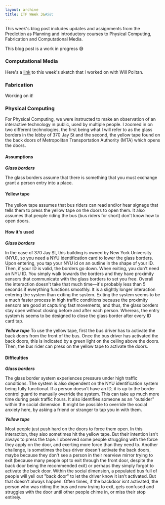 ```yaml
---
layout: archive
title: ITP Week 3&#58;
---
```


This week's blog post includes updates and assignments from the Prediction as Planning and introductory courses to Physical Computing, Fabrication and Computational Media.

This blog post is a work in progress 😅 

### Computational Media
Here's a [link](https://editor.p5js.org/wpolitan/sketches/pQPpAOTp0) to this week's sketch that I worked on with Will Politan.

### Fabrication
Working on it!

### Physical Computing
For Physical Computing, we were instructed to make an observation of an interactive technology in public, used by multiple people.
I zoomed in on two different technologies, the first being what I will refer to as the glass borders in the lobby of 370 Jay St and the second, the yellow tape found on the back doors of Metropolitan Transportation Authority (MTA) which opens the doors.

#### Assumptions
***Glass borders***

The glass borders assume that there is something that you must exchange grant a person entry into a place. 

#### Yellow tape
The yellow tape assumes that bus riders can read and/or hear signage that tells them to press the yellow tape on the doors to open them. It also assumes that people riding the bus (bus riders for short) don't know how to open doors.

#### How it's used
***Glass borders***

In the case of 370 Jay St, this building is owned by New York University (NYU), so you need a NYU identification card to lower the glass borders. 
Upon entering, you tap your NYU id on an outline in the shape of your ID. Then, if your ID is valid, the borders go down.
When exiting, you don't need an NYU ID. You simply walk towards the borders and they have proximity sensors that communicate with the glass borders to set you free.
Overall the interaction doesn't take that much time—it's probably less than 5 seconds if everything functions smoothly. It is a slightly longer interaction entering the system than exiting the system. Exiting the system seems to be a much faster process in high traffic conditions because the proximity sensors are good at capturing fast movements, and thus, the glass borders stay open without closing before and after each person. Whereas, the entry system is seems to be designed to close the glass border after every ID card tap.

***Yellow tape***
To use the yellow tape, first the bus driver has to activate the back doors from the front of the bus. Once the bus driver has activated the back doors, this is indicated by a green light on the ceiling above the doors. Then, the bus rider can press on the yellow tape to activate the doors.

#### Difficulties
***Glass borders***

The glass border system experiences pressure under high traffic conditions. 
The system is also dependent on the NYU identification system being fully functional. 
If a person doesn't have an ID, it is up to the border control guard to manually override the system. This can take up much more time during peak traffic hours. It also identifies someone as an "outsider" within the social dimension. It might be possible to override the social anxiety here, by asking a friend or stranger to tap you in with them.

***Yellow tape***

Most people just push hard on the doors to force them open. In this interaction, they also sometimes hit the yellow tape. But their intention isn't always to press the tape. I observed some people struggling with the force they apply on the door, and exerting more force than they need to. Another challenge, is sometimes the bus driver doesn't activate the back doors, maybe because they don't see a person in their rearview mirror trying to exit (because many people opt to exit through the front door, despite the back door being the recommended exit) or perhaps they simply forgot to activate the back door. Within the social dimension, a populated bus full of people will yell out "back door" to let the driver know it isn't activated. But that doesn't always happen. Often times, if the backdoor isnt activated, the person who was riding the bus and now trying to exit, gets confused and struggles with the door until other people chime in, or miss their stop entirely.

